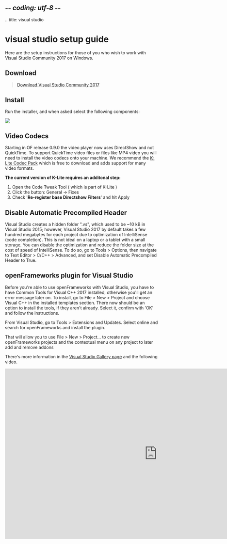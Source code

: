 ## -*- coding: utf-8 -*-
.. title: visual studio

visual studio setup guide
=========================
Here are the setup instructions for those of you who wish to work with Visual Studio Community 2017 on Windows.

Download
--------
> [Download Visual Studio Community 2017][0]

Install
-------
Run the installer, and when asked select the following components:

![](list_of_components.png)

Video Codecs
-------
Starting in OF release 0.9.0 the video player now uses DirectShow and not QuickTime.  To support QuickTime video files or files like MP4 video you will need to install the video codecs onto your machine.  We recommend the [K-Lite Codec Pack][1] which is free to download and adds support for many video formats. 

**The current version of K-Lite requires an additonal step:**
1. Open the Code Tweak Tool ( which is part of K-Lite ) 
2. Click the button: General -> Fixes 
3. Check '**Re-register base Directshow Filters**' and hit Apply

Disable Automatic Precompiled Header
-------
Visual Studio creates a hidden folder ".vs", which used to be ~10 kB in Visual Studio 2015; however, Visual Studio 2017 by default takes a few hundred megabytes for each project due to optimization of IntelliSense (code completion). This is not ideal on a laptop or a tablet with a small storage. You can disable the optimization and reduce the folder size at the cost of speed of IntelliSense. To do so, go to Tools > Options, then navigate to Text Editor > C/C++ > Advanced, and set Disable Automatic Precompiled Header to True.

openFrameworks plugin for Visual Studio
---------------------------------------------------

Before you're able to use openFrameworks with Visual Studio, you have to have Common Tools for Visual C++ 2017 installed, otherwise you'll get an error message later on. To install, go to File > New > Project and choose Visual C++ in the installed templates section. There now should be an option to install the tools, if they aren't already. Select it, confirm with 'OK' and follow the instructions.

From Visual Studio, go to Tools > Extensions and Updates. Select online and search for openFrameworks and install the plugin.

That will allow you to use File > New > Project... to create new openFrameworks projects and the contextual menu on any project to later add and remove addons

There's more information in the [Visual Studio Gallery page](https://marketplace.visualstudio.com/items?itemName=HalfA.openFrameworkspluginforVisualStudio2017) and the following video.

<iframe src="https://player.vimeo.com/video/143111085" width="1000" height="562" frameborder="0" webkitallowfullscreen mozallowfullscreen allowfullscreen></iframe>

[0]: https://www.visualstudio.com/thank-you-downloading-visual-studio/?sku=Community&rel=15
[1]: https://ninite.com/klitecodecs/
